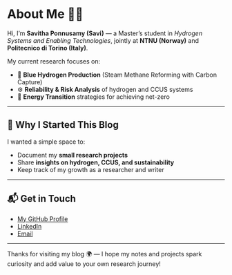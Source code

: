 # About Me 👩‍🔬  

Hi, I’m **Savitha Ponnusamy (Savi)** — a Master’s student in *Hydrogen Systems and Enabling Technologies*, jointly at **NTNU (Norway)** and **Politecnico di Torino (Italy)**.  

My current research focuses on:  
- 🌱 **Blue Hydrogen Production** (Steam Methane Reforming with Carbon Capture)  
- ⚙️ **Reliability & Risk Analysis** of hydrogen and CCUS systems  
- 🔬 **Energy Transition** strategies for achieving net-zero  

---

## 🎯 Why I Started This Blog
I wanted a simple space to:  
- Document my **small research projects**  
- Share **insights on hydrogen, CCUS, and sustainability**  
- Keep track of my growth as a researcher and writer  

---

## 📬 Get in Touch
- [My GitHub Profile](https://github.com/Savithaponnusamyblog)  
- [LinkedIn](www.linkedin.com/in/savitha-ponnusamy-3435491a1)  
- [Email](savitha.ponnusamy@outlook.com) 

---

Thanks for visiting my blog 🌍 — I hope my notes and projects spark curiosity and add value to your own research journey!
